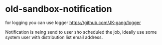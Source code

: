 # old-sandbox-notification
for logging you can use logger https://github.com/JK-gang/logger

Notification is neing send to user sho scheduled the job, ideally use some system user with distribution list email address.